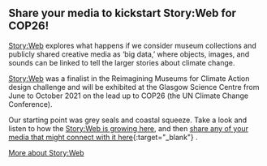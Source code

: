 ## Share your media to kickstart Story:Web for COP26!

[Story:Web](storyweb.html) explores what happens if we consider museum collections and publicly shared creative media as ‘big data,’ where objects, images, and sounds can be linked to tell the larger stories about climate change.

[Story:Web](storyweb.html) was a finalist in the Reimagining Museums for Climate Action design challenge and will be exhibited at the Glasgow Science Centre from June to October 2021 on the lead up to COP26 (the UN Climate Change Conference).

Our starting point was grey seals and coastal squeeze. Take a look and listen to how the [Story:Web is growing here](storyweb.html), and then [share any of your media that might connect with it here](https://forms.gle/LSFefgYDQeUg5To96){:target="_blank"} .

[More about Story:Web](about.html)
